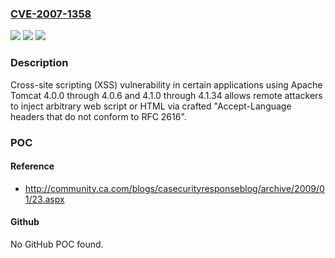### [CVE-2007-1358](https://cve.mitre.org/cgi-bin/cvename.cgi?name=CVE-2007-1358)
![](https://img.shields.io/static/v1?label=Product&message=n%2Fa&color=blue)
![](https://img.shields.io/static/v1?label=Version&message=n%2Fa&color=blue)
![](https://img.shields.io/static/v1?label=Vulnerability&message=n%2Fa&color=brighgreen)

### Description

Cross-site scripting (XSS) vulnerability in certain applications using Apache Tomcat 4.0.0 through 4.0.6 and 4.1.0 through 4.1.34 allows remote attackers to inject arbitrary web script or HTML via crafted "Accept-Language headers that do not conform to RFC 2616".

### POC

#### Reference
- http://community.ca.com/blogs/casecurityresponseblog/archive/2009/01/23.aspx

#### Github
No GitHub POC found.

